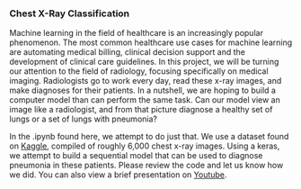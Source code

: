 ### Chest X-Ray Classification

Machine learning in the field of healthcare is an increasingly popular phenomenon. The most common healthcare use cases for machine learning are automating medical billing, clinical decision support and the development of clinical care guidelines. In this project, we will be turning our attention to the field of radiology, focusing specifically on medical imaging. Radiologists go to work every day, read these x-ray images, and make diagnoses for their patients. In a nutshell, we are hoping to build a computer model than can perform the same task. Can our model view an image like a radiologist, and from that picture diagnose a healthy set of lungs or a set of lungs with pneumonia? 

In the .ipynb found here, we attempt to do just that. We use a dataset found on [Kaggle](https://www.kaggle.com/paultimothymooney/chest-xray-pneumonia), compiled of roughly 6,000 chest x-ray images. Using a keras, we attempt to build a sequential model that can be used to diagnose pneumonia in these patients. Please review the code and let us know how we did. You can also view a brief presentation on [Youtube](https://youtu.be/GlpwwAfRXmo).
